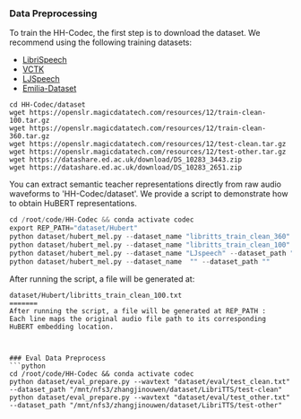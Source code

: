 ### Data Preprocessing
To train the HH-Codec, the first step is to download the dataset. We recommend using the following training datasets:

- [LibriSpeech](http://www.openslr.org/12)  
- [VCTK](https://datashare.ed.ac.uk/handle/10283/2651)  
- [LJSpeech](https://keithito.com/LJ-Speech-Dataset/)  
- [Emilia-Dataset](https://huggingface.co/datasets/amphion/Emilia-Dataset)

```shell
cd HH-Codec/dataset
wget https://openslr.magicdatatech.com/resources/12/train-clean-100.tar.gz
wget https://openslr.magicdatatech.com/resources/12/train-clean-360.tar.gz
wget https://openslr.magicdatatech.com/resources/12/test-clean.tar.gz
wget https://openslr.magicdatatech.com/resources/12/test-other.tar.gz
wget https://datashare.ed.ac.uk/download/DS_10283_3443.zip
wget https://datashare.ed.ac.uk/download/DS_10283_2651.zip
```

You can extract semantic teacher representations directly from raw audio waveforms to 'HH-Codec/dataset'. We provide a script to demonstrate how to obtain HuBERT representations.

```python
cd /root/code/HH-Codec && conda activate codec
export REP_PATH="dataset/Hubert"
python dataset/hubert_mel.py --dataset_name "libritts_train_clean_360" --dataset_path "dataset/LibriSpeech/train-clean-360"
python dataset/hubert_mel.py --dataset_name "libritts_train_clean_100" --dataset_path "dataset/LibriSpeech/train-clean-100"
python dataset/hubert_mel.py --dataset_name "LJspeech" --dataset_path "dataset/LJSpeech-1.1"
python dataset/hubert_mel.py --dataset_name  "" --dataset_path ""
```

After running the script, a file will be generated at:
```
dataset/Hubert/libritts_train_clean_100.txt
=======
After running the script, a file will be generated at REP_PATH :
Each line maps the original audio file path to its corresponding HuBERT embedding location.



### Eval Data Preprocess
```python
cd /root/code/HH-Codec && conda activate codec
python dataset/eval_prepare.py --wavtext "dataset/eval/test_clean.txt" --dataset_path "/mnt/nfs3/zhangjinouwen/dataset/LibriTTS/test-clean"
python dataset/eval_prepare.py --wavtext "dataset/eval/test_other.txt" --dataset_path "/mnt/nfs3/zhangjinouwen/dataset/LibriTTS/test-other"
```